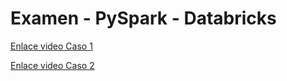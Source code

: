 # Examen - PySpark - Databricks

[Enlace video Caso 1](https://tajamar365-my.sharepoint.com/:v:/p/tsuenkit_lui/EYtBXkdckZ1Bpl4wGn6dzJ0BAzBXO01IA1is57Omw6mgOw?nav=eyJyZWZlcnJhbEluZm8iOnsicmVmZXJyYWxBcHAiOiJPbmVEcml2ZUZvckJ1c2luZXNzIiwicmVmZXJyYWxBcHBQbGF0Zm9ybSI6IldlYiIsInJlZmVycmFsTW9kZSI6InZpZXciLCJyZWZlcnJhbFZpZXciOiJNeUZpbGVzTGlua0NvcHkifX0&e=3oWYpV)

[Enlace video Caso 2](https://tajamar365-my.sharepoint.com/:v:/p/tsuenkit_lui/EU9gHf8tVZtApCfO2wB9j9EBtk4ItbtmE78dNw_K-FHgLw?nav=eyJyZWZlcnJhbEluZm8iOnsicmVmZXJyYWxBcHAiOiJPbmVEcml2ZUZvckJ1c2luZXNzIiwicmVmZXJyYWxBcHBQbGF0Zm9ybSI6IldlYiIsInJlZmVycmFsTW9kZSI6InZpZXciLCJyZWZlcnJhbFZpZXciOiJNeUZpbGVzTGlua0NvcHkifX0&e=HQcCjt) 



